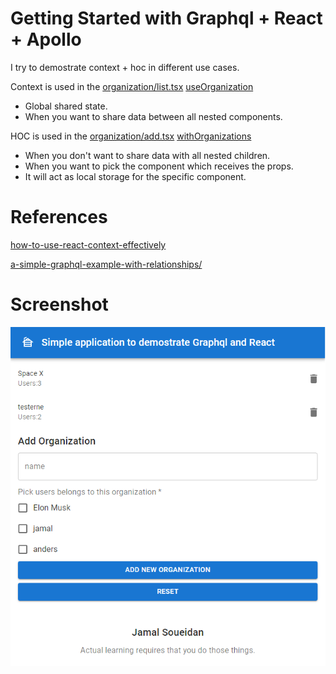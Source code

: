 # Getting Started with Graphql + React + Apollo

I try to demostrate context + hoc in different use cases.

Context is used in the [organization/list.tsx](https://github.com/jamalsoueidan/graphql-react-apollo/blob/Main/src/components/organization/list.tsx) [useOrganization](https://github.com/jamalsoueidan/graphql-react-apollo/blob/Main/src/data/organizations-context.tsx)

- Global shared state.
- When you want to share data between all nested components.

HOC is used in the [organization/add.tsx](https://github.com/jamalsoueidan/graphql-react-apollo/blob/Main/src/components/organization/add.tsx) [withOrganizations](https://github.com/jamalsoueidan/graphql-react-apollo/blob/Main/src/data/with-organizations.tsx)

- When you don't want to share data with all nested children.
- When you want to pick the component which receives the props.
- It will act as local storage for the specific component.

# References

[how-to-use-react-context-effectively](https://kentcdodds.com/blog/how-to-use-react-context-effectively)

[a-simple-graphql-example-with-relationships/](https://blog.tylerbuchea.com/a-simple-graphql-example-with-relationships/)

# Screenshot

![alt text](https://github.com/jamalsoueidan/graphql-react-apollo/blob/Main/screenshot.png?raw=true)
